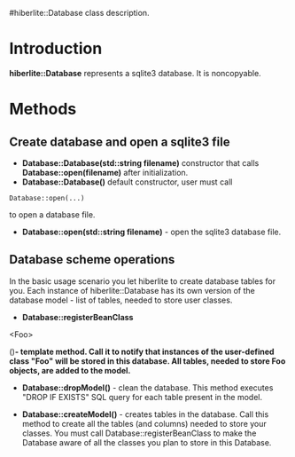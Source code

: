 #hiberlite::Database class description.

# Introduction #

**hiberlite::Database** represents a sqlite3 database.
It is noncopyable.

# Methods #
## Create database and open a sqlite3 file ##
  * **Database::Database(std::string filename)**
constructor that calls **Database::open(filename)** after initialization.
  * **Database::Database()**
default constructor, user must call
```
Database::open(...)
```
to open a database file.
  * **Database::open(std::string filename)** - open the sqlite3 database file.

## Database scheme operations ##
In the basic usage  scenario you let hiberlite to create database tables for you.
Each instance of hiberlite::Database has its own version of the database model - list of tables, needed to store user classes.

  * **Database::registerBeanClass**

&lt;Foo&gt;

()**- template method. Call it to notify that instances of the user-defined class "Foo" will be stored in this database. All tables, needed to store Foo objects, are added to the model.**

  * **Database::dropModel()** - clean the database.
This method executes "DROP IF EXISTS" SQL query for each table present in the model.

  * **Database::createModel()** - creates tables in the database.
Call this method to create all the tables (and columns) needed to store your classes.
You must call Database::registerBeanClass to make the Database aware of all the classes you plan to store in this Database.